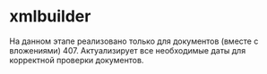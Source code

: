 # xmlbuilder
На данном этапе реализовано только для документов (вместе с вложениями) 407.
Актуализирует все необходимые даты для корректной проверки документов.
